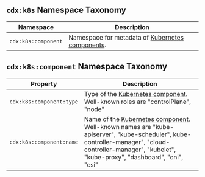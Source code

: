 ## `cdx:k8s` Namespace Taxonomy

| Namespace | Description |
| --- | --- |
| `cdx:k8s:component` | Namespace for metadata of [Kubernetes components](https://kubernetes.io/docs/concepts/overview/components/). |

## `cdx:k8s:component` Namespace Taxonomy

| Property | Description |
| --- | --- |
| `cdx:k8s:component:type` | Type of the [Kubernetes component](https://kubernetes.io/docs/concepts/overview/components/). Well-known roles are "controlPlane", "node" |
| `cdx:k8s:component:name` | Name of the [Kubernetes component](https://kubernetes.io/docs/concepts/overview/components/). Well-known names are "kube-apiserver", "kube-scheduler", kube-controller-manager", "cloud-controller-manager", "kubelet", "kube-proxy", "dashboard", "cni", "csi" |
